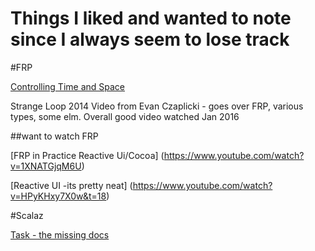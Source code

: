 # Things I liked and wanted to note since I always seem to lose track


#FRP


[Controlling Time and Space](https://www.youtube.com/watch?v=Agu6jipKfYw)

Strange Loop 2014 Video from Evan Czaplicki - goes over FRP, various types, some elm. Overall good video watched Jan 2016



##want to watch FRP

[FRP in Practice Reactive Ui/Cocoa] (https://www.youtube.com/watch?v=1XNATGjqM6U)

[Reactive UI -its pretty neat] (https://www.youtube.com/watch?v=HPyKHxy7X0w&t=18)


#Scalaz

[Task - the missing docs](http://timperrett.com/2014/07/20/scalaz-task-the-missing-documentation/)


